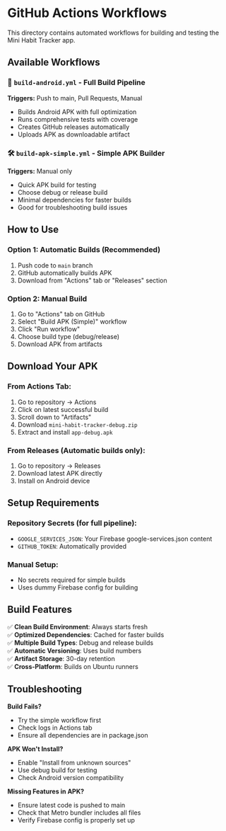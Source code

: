 # GitHub Actions Workflows

This directory contains automated workflows for building and testing the Mini Habit Tracker app.

## Available Workflows

### 🚀 `build-android.yml` - Full Build Pipeline
**Triggers:** Push to main, Pull Requests, Manual
- Builds Android APK with full optimization
- Runs comprehensive tests with coverage
- Creates GitHub releases automatically
- Uploads APK as downloadable artifact

### 🛠️ `build-apk-simple.yml` - Simple APK Builder  
**Triggers:** Manual only
- Quick APK build for testing
- Choose debug or release build
- Minimal dependencies for faster builds
- Good for troubleshooting build issues

## How to Use

### Option 1: Automatic Builds (Recommended)
1. Push code to `main` branch
2. GitHub automatically builds APK
3. Download from "Actions" tab or "Releases" section

### Option 2: Manual Build
1. Go to "Actions" tab on GitHub
2. Select "Build APK (Simple)" workflow  
3. Click "Run workflow"
4. Choose build type (debug/release)
5. Download APK from artifacts

## Download Your APK

### From Actions Tab:
1. Go to repository → Actions
2. Click on latest successful build
3. Scroll down to "Artifacts" 
4. Download `mini-habit-tracker-debug.zip`
5. Extract and install `app-debug.apk`

### From Releases (Automatic builds only):
1. Go to repository → Releases
2. Download latest APK directly
3. Install on Android device

## Setup Requirements

### Repository Secrets (for full pipeline):
- `GOOGLE_SERVICES_JSON`: Your Firebase google-services.json content
- `GITHUB_TOKEN`: Automatically provided

### Manual Setup:
- No secrets required for simple builds
- Uses dummy Firebase config for building

## Build Features

✅ **Clean Build Environment**: Always starts fresh  
✅ **Optimized Dependencies**: Cached for faster builds  
✅ **Multiple Build Types**: Debug and release builds  
✅ **Automatic Versioning**: Uses build numbers  
✅ **Artifact Storage**: 30-day retention  
✅ **Cross-Platform**: Builds on Ubuntu runners  

## Troubleshooting

**Build Fails?**
- Try the simple workflow first
- Check logs in Actions tab
- Ensure all dependencies are in package.json

**APK Won't Install?**
- Enable "Install from unknown sources"
- Use debug build for testing
- Check Android version compatibility

**Missing Features in APK?**
- Ensure latest code is pushed to main
- Check that Metro bundler includes all files
- Verify Firebase config is properly set up
